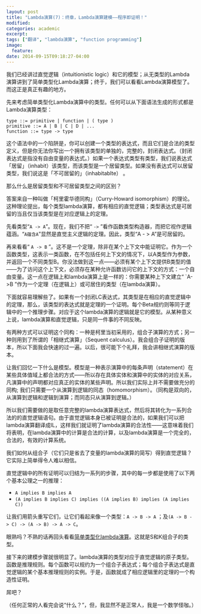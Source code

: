 ```yaml
---
layout: post
title: "Lambda演算(7)：终章，Lambda演算建模——程序即证明！"
modified:
categories: academic
excerpt:
tags: ["翻译", "lambda演算", "function programming"]
image:
  feature:
date: 2014-09-15T09:18:27-04:00
---
```


我们已经讲过直觉逻辑（intuitionistic logic）和它的模型；从无类型的Lambda演算讲到了简单类型化Lambda演算；终于，我们可以看看Lambda演算模型了。而这正是真正有趣的地方。 

先来考虑简单类型化Lambda演算中的类型。任何可以从下面语法生成的形式都是Lambda演算类型： 

    type ::= primitive | function | ( type ) 
    primitive ::= A | B | C | D | ... 
    function ::= type -> type 

这个语法中的一个陷阱是，你可以创建一个类型的表达式，而且它们是合法的类型定义，但是你无法你写出一个拥有该类型的单独的，完整的，封闭表达式。（封闭表达式是指没有自由变量的表达式。）如果一个表达式类型有类型，我们说表达式「居留」（inhabit）该类型，而该类型是一个居留类型。如果没有表达式可以居留类型，我们说这是「不可居留的」（inhabitablte） 。 

那么什么是居留类型和不可居留类型之间的区别？ 

答案来自一种叫做「柯里霍华德同构」（Curry-Howard isomorphism）的理论。这种理论提出，每个类型lambda演算，都有相应的直觉逻辑；类型表达式是可居留的当且仅当该类型是在对应逻辑上的定理。

先看类型“`A -> A`”。现在，我们不把“ `->` ”看作函数类型构造器，而把它视作逻辑蕴涵。“`A蕴含A`”显然是直觉主义逻辑的定理。因此，类型“A - > A”是可居留的。 

再来看看“ `A -> B` ”。这不是一个定理，除非在某个上下文中能证明它。作为一个函数类型，这表示一类函数，在不包括任何上下文的情况下，以A类型作为参数，并返回一个不同类型B。你没法做到这一点——必须有某个上下文提供B类型的值——为了访问这个上下文，必须存在某种允许函数访问它的上下文的方式：一个自由变量。这一点在逻辑上和lambda演算上是一样的：你需要某种上下文建立“ `A->B ”作为一个定理（在逻辑上）或可居住的类型（在lambda演算）。 

下面就容易理解些了。如果有一个封闭LC表达式，其类型是在相应的直觉逻辑中的定理，那么，该类型的表达式就是定理的一个证明。每个Beta规约则等同于逻辑中的一个推理步骤。对应于这个lambda演算的逻辑就是它的模型。从某种意义上说，lambda演算和直觉逻辑，只是同一件事的不同反映。 

有两种方式可以证明这个同构：一种是柯里当初采用的，组合子演算的方式；另一种则用到了所谓的「相继式演算」（Sequent calculus）。我会组合子证明的版本，所以下面我会快速的过一遍。以后，很可能下个礼拜，我会讲相继式演算的版本。 

让我们回忆一下什么是模型。模型是一种表示演算中的每条声明（statement）在某些具体值域上都合法的方式——所以存在具体实体和演算中的实体的对应关系，凡演算中的声明都对应真正的实体的某些声明。所以我们实际上并不需要做充分的同构; 我们只需要一个从演算到逻辑的同态（homomorphism）。（同构是双向的，从演算到逻辑和逻辑到演算；而同态只从演算到逻辑。） 

所以我们需要做的是取任意完整的lambda演算表达式，然后将其转化为一系列合法的的直觉逻辑语句。由于直觉逻辑本身已被证明是合法的，如果我们可以把lambda演算翻译成IL，这样我们就证明了lambda演算的合法性——这意味着我们将表明，在lambda演算中的计算是合法的计算，以及lambda演算是一个完全的，合法的，有效的计算系统。 

我们如何从组合子（它们只是省去了变量的lambda演算的简写）得到直觉逻辑？它实际上简单得令人难以相信。 

直觉逻辑中的所有证明可以归结为一系列的步骤，其中的每一步都是使用了以下两个基本公理之一的推理： 

* `A implies B implies A` 
* `(A implies B implies C) implies ((A implies B) implies (A implies C))`

让我们用箭头重写它们，让它们看起来像一个类型：`A -> B -> A` ；及`(A -> B -> C) -> (A -> B) -> A -> C`。 

眼熟吗？不熟的话再回头看看[简单类型化lambda演算][simple-typed]。这就是S和K组合子的类型。 

接下来的建模步骤就很明显了。lambda演算的类型对应于直觉逻辑的原子类型。函数是推理规则。每个函数可以规约为一个组合子表达式；每个组合子表达式是直觉逻辑的某个基本推理规则的实例。于是，函数就成了相应逻辑里的定理的一个构造性证明。 

屌吧？ 

（任何正常的人看完会说“什么？”，但，我显然不是正常人，我是一个数学怪咖。）

[simple-typed]: ../lambda-6
